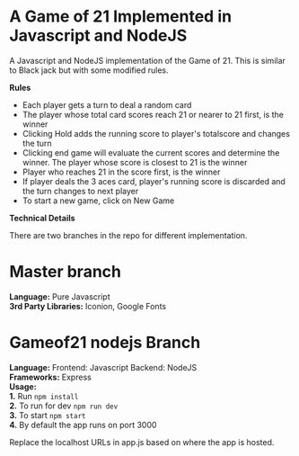 # A Game of 21 Implemented in  Javascript and NodeJS

A Javascript and NodeJS implementation of the Game of 21. This is similar to Black jack but with some modified rules. 

**Rules**
- Each player gets a turn to deal a random card
- The player whose total card scores reach 21 or nearer to 21 first, is the winner
- Clicking Hold adds the running score to player's totalscore and changes the turn
- Clicking end game will evaluate the current scores and determine the winner. The player whose score is closest to 21 is the winner
- Player who reaches 21 in the score first, is the winner
- If player deals the 3 aces card, player's running score is discarded and the turn changes to next player
- To start a new game, click on New Game


**Technical Details**  

There are two branches in the repo for different implementation.

# Master branch
<strong>Language:</strong> Pure Javascript  
<strong>3rd Party Libraries:</strong> Iconion, Google Fonts  

# Gameof21 nodejs Branch  
**Language:** Frontend: Javascript   Backend: NodeJS  
**Frameworks:** Express  
**Usage:**  
<strong>1.</strong> Run ```npm install```  
<strong>2.</strong> To run for dev ```npm run dev```  
<strong>3.</strong> To start ```npm start```  
<strong>4.</strong> By default the app runs on port 3000  

Replace the localhost URLs in app.js based on where the app is hosted.
